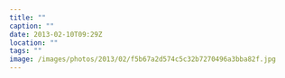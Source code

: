 ```yaml
---
title: ""
caption: ""
date: 2013-02-10T09:29Z
location: ""
tags: ""
image: /images/photos/2013/02/f5b67a2d574c5c32b7270496a3bba82f.jpg
---
```

